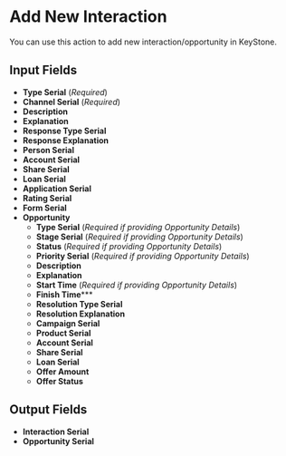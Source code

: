 # Add New Interaction

You can use this action to add new interaction/opportunity in KeyStone.

## Input Fields

- **Type Serial** (*Required*)
- **Channel Serial** (*Required*)
- **Description**
- **Explanation**
- **Response Type Serial**
- **Response Explanation**
- **Person Serial**
- **Account Serial**
- **Share Serial**
- **Loan Serial**
- **Application Serial**
- **Rating Serial**
- **Form Serial**
- **Opportunity**
  - **Type Serial** (*Required if providing Opportunity Details*)
  - **Stage Serial** (*Required if providing Opportunity Details*)
  - **Status** (*Required if providing Opportunity Details*)
  - **Priority Serial** (*Required if providing Opportunity Details*)
  - **Description**
  - **Explanation**
  - **Start Time** (*Required if providing Opportunity Details*)
  - **Finish Time*****
  - **Resolution Type Serial**
  - **Resolution Explanation**
  - **Campaign Serial**
  - **Product Serial**
  - **Account Serial**
  - **Share Serial**
  - **Loan Serial**
  - **Offer Amount**
  - **Offer Status**

## Output Fields

- **Interaction Serial**
- **Opportunity Serial**
